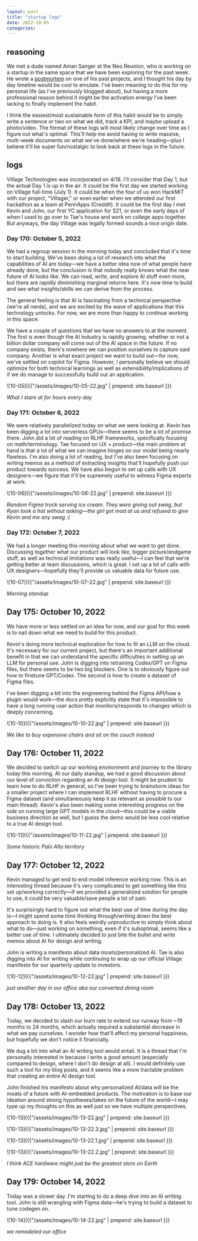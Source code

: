 ```yaml
---
layout: post
title: "startup logs"
date: 2022-10-05
categories:
---
```

## reasoning
We met a dude named Aman Sanger at the Neo Reunion, who is working on a startup in the same space that we have been exploring for the past week. He wrote a [postmortem](https://amansanger.com/posts/enstil.html) on one of his past projects, and I thought his day by day timeline would be cool to emulate. I've been meaning to do this for my personal life (as I've previously blogged about), but having a more professional reason behind it might be the activation energy I've been lacking to finally implement the habit.

I think the easiest/most sustainable form of this habit would be to simply write a sentence or two on what we did, track a KPI, and maybe upload a photo/video. The format of these logs will most likely change over time as I figure out what's optimal. This'll help me avoid having to write massive, multi-week documents on what we've done/where we're heading—plus I believe it'll be super fun/nostalgic to look back at these logs in the future.

## logs

Village Technologies was incorporated on 4/18. I'll consider that Day 1, but the actual Day 1 is up in the air. It could be the first day we started working on Village full-time (July 1). It could be when the four of us won HackMIT with our project, "Villager," or even earlier when we attended our first hackathon as a team at PennApps (Creddit). It could be the first day I met Kevin and John, our first YC application for S21, or even the early days of when I used to go over to Tae's house and work on college apps together. But anyways, the day Village was legally formed sounds a nice origin date.

### Day 170: October 5, 2022

We had a regroup session in the morning today and concluded that it's time to start building. We've been doing a lot of research into what the capabilities of AI are today—we have a better idea now of what people have already done, but the conclusion is that nobody really knows what the near future of AI looks like. We can read, write, and explore AI stuff even more, but there are rapidly diminishing marginal returns here. It's now time to build and see what insights/skills we can derive from the process.

The general feeling is that AI is fascinating from a technical perspective (we're all nerds), and we are excited by the wave of applications that this technology unlocks. For now, we are more than happy to continue working in this space.

We have a couple of questions that we have no answers to at the moment. The first is even though the AI industry is rapidly growing, whether or not a billion dollar company will come out of the AI space in the future. If no company exists, there's nowhere we can position ourselves to capture said company. Another is what exact project we want to build out—for now, we've settled on copilot for Figma. However, I personally believe we should optimize for both technical learnings as well as extensibility/implications of if we do manage to successfully build out an application.

![10-05]({{"/assets/images/10-05-22.jpg" | prepend: site.baseurl }})

*What I stare at for hours every day*

### Day 171: October 6, 2022

We were relatively parallelized today on what we were looking at. Kevin has been digging a lot into serverless GPUs—there seems to be a lot of promise there. John did a lot of reading on RLHF frameworks, specifically focusing on math/terminology. Tae focused on UX + product—the main problem at hand is that a lot of what we can imagine hinges on our model being nearly flawless. I'm also doing a lot of reading, but I've also been focusing on writing memos as a method of extracting insights that'll hopefully push our product towards success. We have also begun to set up calls with UX designers—we figure that it'll be supremely useful to witness Figma experts at work.

![10-06]({{"/assets/images/10-06-22.jpg" | prepend: site.baseurl }})

*Random Figma truck serving ice cream. They were giving out swag, but Ryan took a hat without asking—the girl got mad at us and refused to give Kevin and me any swag :(*

### Day 172: October 7, 2022

We had a longer meeting this morning about what we want to get done. Discussing together what our product will look like, bigger picture/endgame stuff, as well as technical limitations was really useful—I can feel that we're getting better at team discussions, which is great. I set up a lot of calls with UX designers—hopefully they'll provide us valuable data for future use.

![10-07]({{"/assets/images/10-07-22.jpg" | prepend: site.baseurl }})

*Morning standup*

## Day 175: October 10, 2022
We have more or less settled on an idea for now, and our goal for this week is to nail down what we need to build for this product.

Kevin's doing more technical exploration for how to fit an LLM on the cloud. It's necessary for our current project, but there's an important additional benefit in that we can understand the specific difficulties in setting up an LLM for personal use. John is digging into retraining Codex/GPT on Figma files, but there seems to be two big blockers. One is to obviously figure out how to finetune GPT/Codex. The second is how to create a dataset of Figma files.

I've been digging a bit into the engineering behind the Figma API/how a plugin would work—the docs pretty explicitly state that it's impossible to have a long running user action that monitors/responds to changes which is deeply concerning.

![10-10]({{"/assets/images/10-10-22.jpg" | prepend: site.baseurl }})

*We like to buy expensive chairs and sit on the couch instead*

## Day 176: October 11, 2022
We decided to switch up our working environment and journey to the library today this morning. At our daily standup, we had a good discussion about our level of conviction regarding an AI design tool. It might be prudent to learn how to do RLHF in general, so I've been trying to brainstorm ideas for a smaller project where I can implement RLHF without having to procure a Figma dataset (and simultaneously keep it as relevant as possible to our main thread). Kevin's also been making some interesting progress on the side on running large GPT models in the cloud—this could be a viable business direction as well, but I guess the demo would be less cool relative to a true AI design tool.

![10-11]({{"/assets/images/10-11-22.jpg" | prepend: site.baseurl }})

*Some historic Palo Alto territory*

## Day 177: October 12, 2022

Kevin managed to get end to end model inference working now. This is an interesting thread because it's very complicated to get something like this set up/working correctly—if we provided a generalized solution for people to use, it could be very valuable/save people a lot of pain. 

It's surprisingly hard to figure out what the best use of time during the day is—I might spend some time thinking through/writing down the best approach to doing is. It also feels weirdly unproductive to simply think about what to do—just working on something, even if it's suboptimal, seems like a better use of time. I ultimately decided to just bite the bullet and write memos about AI for design and writing.

John is writing a manifesto about data moats/personalized AI. Tae is also digging into AI for writing while continuing to wrap up our official Village manifesto for our quarterly update to investors.

![10-12]({{"/assets/images/10-12-22.jpg" | prepend: site.baseurl }})

*just another day in our office aka our converted dining room*

## Day 178: October 13, 2022

Today, we decided to slash our burn rate to extend our runway from ~19 months to 24 months, which actually required a substantial decrease in what we pay ourselves. I wonder how that'll affect my personal happiness, but hopefully we don't notice it financially.

We dug a bit into what an AI writing tool would entail. It is a thread that I'm personally interested in because I write a good amount (especially compared to design, where I don't do design at all). I would definitely use such a tool for my blog posts, and it seems like a more tractable problem that creating an entire AI design tool. 

John finished his manifesto about why personalized AI/data will be the moats of a future with AI-embedded products. The motivation is to base our ideation around strong hypotheses/takes on the future of the world—I may type up my thoughts on this as well just so we have multiple perspectives.

![10-13]({{"/assets/images/10-13-22.jpg" | prepend: site.baseurl }})

![10-13]({{"/assets/images/10-13-22.3.jpg" | prepend: site.baseurl }})

![10-13]({{"/assets/images/10-13-22.1.jpg" | prepend: site.baseurl }})

![10-13]({{"/assets/images/10-13-22.2.jpg" | prepend: site.baseurl }})

*I think ACE hardware might just be the greatest store on Earth*

## Day 179: October 14, 2022
Today was a slower day. I'm starting to do a deep dive into an AI writing tool. John is still wrangling with Figma data—he's trying to build a dataset to tune codegen on.

![10-14]({{"/assets/images/10-14-22.jpg" | prepend: site.baseurl }})

*we remodeled our office*
